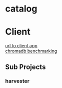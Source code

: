 # catalog

# Client
[url to client app](https://catalog-2j2wifsb2vvrnbeck9uvr2.streamlit.app/)  
[chromadb benchmarking](https://github.com/chroma-core/chroma/blob/main/sample_apps/generative_benchmarking/generate_benchmark.ipynb)  


## Sub Projects

### harvester

